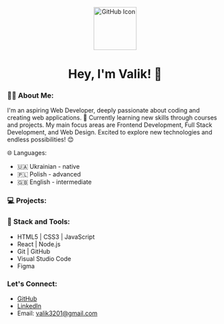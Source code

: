 <div align="center">
  
<picture>
  <source media="(prefers-color-scheme: dark)" srcset="https://simpleicons.org/icons/git.svg">
  <source media="(prefers-color-scheme: light)" srcset="https://simpleicons.org/icons/github.svg">
  <img alt="GitHub Icon" src="https://simpleicons.org/icons/github.svg" width="100">
</picture>

  <h1>
    Hey, I'm Valik! 👋
  </h1>
</div>

### 👨‍💻 About Me:
I'm an aspiring Web Developer, deeply passionate about coding and creating web applications. 🚀 Currently learning new skills through courses and projects. My main focus areas are Frontend Development, Full Stack Development, and Web Design. Excited to explore new technologies and endless possibilities! 😊

🌐 Languages: 
- 🇺🇦 Ukrainian - native 
- 🇵🇱 Polish - advanced
- 🇬🇧 English - intermediate

### 💻 Projects:
<!-- TO DO: add projcets later -->

### 🧩 Stack and Tools:
- HTML5 | CSS3 | JavaScript
- React | Node.js
- Git | GitHub
- Visual Studio Code
- Figma
  
<!--  ### GitHub Stats:
![Valik's GitHub Stats](https://github-readme-stats.vercel.app/api?username=Valik3201&show_icons=true&count_private=true&hide_border=true) -->

### Let's Connect:
- [GitHub](https://github.com/Valik3201)
- [LinkedIn](https://www.linkedin.com/in/valentynchernetskyi/)
- Email: valik3201@gmail.com
